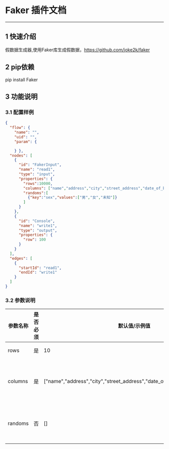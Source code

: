 
# Faker 插件文档

___


## 1 快速介绍

假数据生成器,使用Faker库生成假数据，https://github.com/joke2k/faker



##  2 pip依赖

pip install Faker



## 3 功能说明

### 3.1 配置样例

```json
{
  "flow": {
    "name": "",
    "uid": "",
    "param": {

    } },
  "nodes": [
    {
      "id": "FakerInput",
      "name": "read1",
      "type": "input",
      "properties": {
        "rows":10000,
        "columns": ["name","address","city","street_address","date_of_birth","phone_number"],
        "randoms":[
          {"key":"sex","values":["男","女","未知"]}
        ]
      }
    },
    {
      "id": "Console",
      "name": "write1",
      "type": "output",
      "properties": {
        "row": 100
      }
    }
  ],
  "edges": [
    {
      "startId": "read1",
      "endId": "write1"
    }
  ]
}

```



### 3.2 参数说明

| 参数名称 | 是否必须 | 默认值/示例值 | 描述                                  | 
|------|------|----|-------------------------------------|
| rows  | 是    | 10 | 数据生成行数                              |
| columns  | 是    | ["name","address","city","street_address","date_of_birth","phone_number"] | 生成列,例如：name列实际为`fake.name()`值,其它列类似 |
| randoms  | 否    | [] | 随机列，key为列名，values为随机值列表 |                            |




